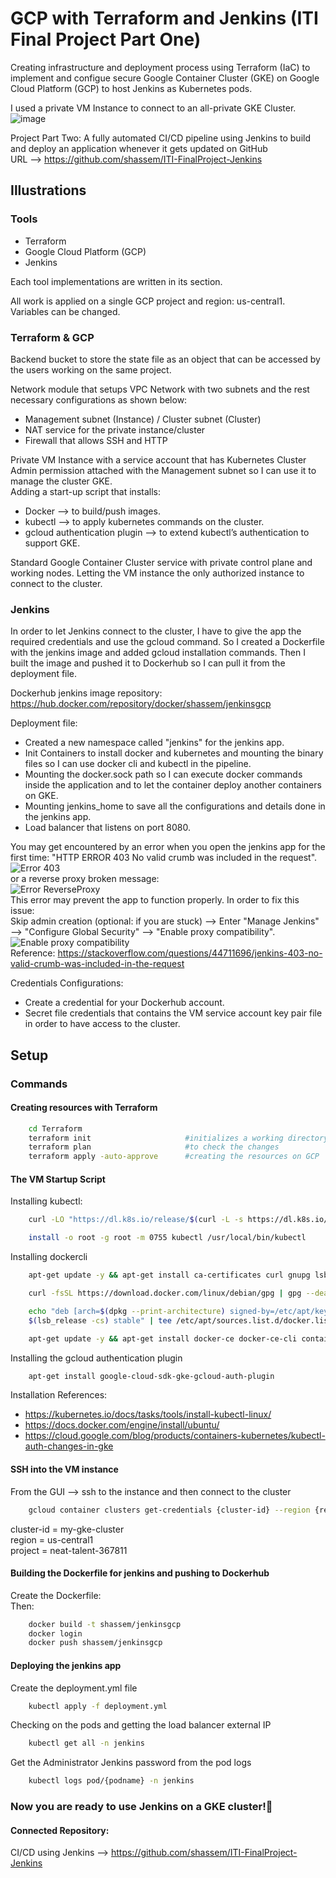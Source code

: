 
# GCP with Terraform and Jenkins (ITI Final Project Part One)

Creating infrastructure and deployment process using Terraform (IaC) to implement and configue secure Google Container Cluster (GKE) on Google Cloud Platform (GCP) to host Jenkins as Kubernetes pods.

I used a private VM Instance to connect to an all-private GKE Cluster. 
![image](https://drive.google.com/uc?export=view&id=19IdhZiowP98DnYK5cSMZLW69o9iuBGcb)

Project Part Two: A fully automated CI/CD pipeline using Jenkins to build and deploy an application whenever it gets updated on GitHub <br />
URL --> https://github.com/shassem/ITI-FinalProject-Jenkins 

## Illustrations
### Tools
- Terraform
- Google Cloud Platform (GCP)
- Jenkins

Each tool implementations are written in its section.

All work is applied on a single GCP project and region: us-central1. <br />
Variables can be changed.

### Terraform & GCP
Backend bucket to store the state file as an object that can be accessed by the users working on the same project.

Network module that setups VPC Network with two subnets and the rest necessary configurations as shown below:
- Management subnet (Instance) / Cluster subnet (Cluster)
- NAT service for the private instance/cluster
- Firewall that allows SSH and HTTP

Private VM Instance with a service account that has Kubernetes Cluster Admin permission attached with the Management subnet so I can use it to manage the cluster GKE. <br />
Adding a start-up script that installs:
- Docker --> to build/push images.
- kubectl --> to apply kubernetes commands on the cluster.
- gcloud authentication plugin --> to extend kubectl’s authentication to support GKE.

Standard Google Container Cluster service with private control plane and working nodes. Letting the VM instance the only authorized instance to connect to the cluster. 

### Jenkins
In order to let Jenkins connect to the cluster, I have to give the app the required credentials and use the gcloud command.
So I created a Dockerfile with the jenkins image and added gcloud installation commands. Then I built the image and pushed it to Dockerhub so I can pull it from the deployment file.

Dockerhub jenkins image repository: https://hub.docker.com/repository/docker/shassem/jenkinsgcp 

Deployment file:
- Created a new namespace called "jenkins" for the jenkins app.
- Init Containers to install docker and kubernetes and mounting the binary files so I can use docker cli and kubectl in the pipeline.
- Mounting the docker.sock path so I can execute docker commands inside the application and to let the container deploy another containers on GKE.
- Mounting jenkins_home to save all the configurations and details done in the jenkins app.
- Load balancer that listens on port 8080.

You may get encountered by an error when you open the jenkins app for the first time:
"HTTP ERROR 403 No valid crumb was included in the request". <br />
![Error 403](https://drive.google.com/uc?export=view&id=1uWzmRerXLqJxICcoFgz8crOIz2tvUiYd) <br />
or a reverse proxy broken message:<br />
![Error ReverseProxy](https://drive.google.com/uc?export=view&id=1LGGJkqUiE73AnajJGQ0pSYnS8O6SAM5N) <br />
This error may prevent the app to function properly. In order to fix this issue: <br />
Skip admin creation (optional: if you are stuck) --> Enter "Manage Jenkins" --> "Configure Global Security" --> "Enable proxy compatibility". <br />
![Enable proxy compatibility](https://drive.google.com/uc?export=view&id=1ZZWJvp1twjt4oktYUnDxfk8VjucAAWY_) <br />
Reference: https://stackoverflow.com/questions/44711696/jenkins-403-no-valid-crumb-was-included-in-the-request <br /> 

Credentials Configurations:
- Create a credential for your Dockerhub account.
- Secret file credentials that contains the VM service account key pair file in order to have access to the cluster.


## Setup
### Commands

#### Creating resources with Terraform

```bash
    cd Terraform
    terraform init                     #initializes a working directory and installs plugins for google provider
    terraform plan                     #to check the changes
    terraform apply -auto-approve      #creating the resources on GCP
```
#### The VM Startup Script

Installing kubectl: 
```bash
    curl -LO "https://dl.k8s.io/release/$(curl -L -s https://dl.k8s.io/release/stable.txt)/bin/linux/amd64/kubectl"

    install -o root -g root -m 0755 kubectl /usr/local/bin/kubectl
```
Installing dockercli
```bash
    apt-get update -y && apt-get install ca-certificates curl gnupg lsb-release -y && mkdir -p /etc/apt/keyrings

    curl -fsSL https://download.docker.com/linux/debian/gpg | gpg --dearmor -o /etc/apt/keyrings/docker.gpg

    echo "deb [arch=$(dpkg --print-architecture) signed-by=/etc/apt/keyrings/docker.gpg] https://download.docker.com/linux/debian \
    $(lsb_release -cs) stable" | tee /etc/apt/sources.list.d/docker.list > /dev/null

    apt-get update -y && apt-get install docker-ce docker-ce-cli containerd.io docker-compose-plugin -y
```
Installing the gcloud authentication plugin
```bash
    apt-get install google-cloud-sdk-gke-gcloud-auth-plugin
```

Installation References:
- https://kubernetes.io/docs/tasks/tools/install-kubectl-linux/
- https://docs.docker.com/engine/install/ubuntu/
- https://cloud.google.com/blog/products/containers-kubernetes/kubectl-auth-changes-in-gke

#### SSH into the VM instance
From the GUI --> ssh to the instance and then connect to the cluster
```bash
    gcloud container clusters get-credentials {cluster-id} --region {region} --project {project-id}
```
cluster-id = my-gke-cluster <br />
region = us-central1 <br />
project = neat-talent-367811

#### Building the Dockerfile for jenkins and pushing to Dockerhub
Create the Dockerfile: <br />
Then:
```bash
    docker build -t shassem/jenkinsgcp
    docker login
    docker push shassem/jenkinsgcp
```
#### Deploying the jenkins app
Create the deployment.yml file <br />
```bash
    kubectl apply -f deployment.yml
```
Checking on the pods and getting the load balancer external IP
```bash
    kubectl get all -n jenkins
```
Get the Administrator Jenkins password from the pod logs
```bash
    kubectl logs pod/{podname} -n jenkins
```

### Now you are ready to use Jenkins on a GKE cluster!🚀

#### Connected Repository:

CI/CD using Jenkins --> https://github.com/shassem/ITI-FinalProject-Jenkins 

